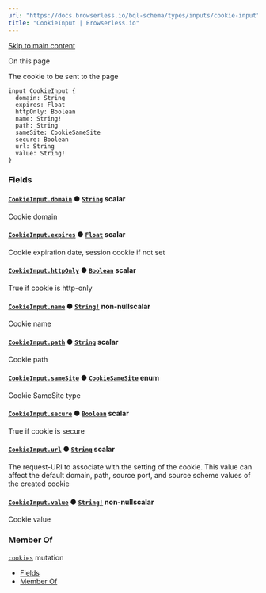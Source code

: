 ```yaml
---
url: "https://docs.browserless.io/bql-schema/types/inputs/cookie-input"
title: "CookieInput | Browserless.io"
---
```


[Skip to main content](https://docs.browserless.io/bql-schema/types/inputs/cookie-input#__docusaurus_skipToContent_fallback)

On this page

The cookie to be sent to the page

```codeBlockLines_p187
input CookieInput {
  domain: String
  expires: Float
  httpOnly: Boolean
  name: String!
  path: String
  sameSite: CookieSameSite
  secure: Boolean
  url: String
  value: String!
}

```

### Fields [​](https://docs.browserless.io/bql-schema/types/inputs/cookie-input\#fields "Direct link to Fields")

#### [`CookieInput.domain`](https://docs.browserless.io/bql-schema/types/inputs/cookie-input\#) ● [`String`](https://docs.browserless.io/bql-schema/types/scalars/string) scalar [​](https://docs.browserless.io/bql-schema/types/inputs/cookie-input\#cookieinputdomainstring- "Direct link to cookieinputdomainstring-")

Cookie domain

#### [`CookieInput.expires`](https://docs.browserless.io/bql-schema/types/inputs/cookie-input\#) ● [`Float`](https://docs.browserless.io/bql-schema/types/scalars/float) scalar [​](https://docs.browserless.io/bql-schema/types/inputs/cookie-input\#cookieinputexpiresfloat- "Direct link to cookieinputexpiresfloat-")

Cookie expiration date, session cookie if not set

#### [`CookieInput.httpOnly`](https://docs.browserless.io/bql-schema/types/inputs/cookie-input\#) ● [`Boolean`](https://docs.browserless.io/bql-schema/types/scalars/boolean) scalar [​](https://docs.browserless.io/bql-schema/types/inputs/cookie-input\#cookieinputhttponlyboolean- "Direct link to cookieinputhttponlyboolean-")

True if cookie is http-only

#### [`CookieInput.name`](https://docs.browserless.io/bql-schema/types/inputs/cookie-input\#) ● [`String!`](https://docs.browserless.io/bql-schema/types/scalars/string) non-nullscalar [​](https://docs.browserless.io/bql-schema/types/inputs/cookie-input\#cookieinputnamestring-- "Direct link to cookieinputnamestring--")

Cookie name

#### [`CookieInput.path`](https://docs.browserless.io/bql-schema/types/inputs/cookie-input\#) ● [`String`](https://docs.browserless.io/bql-schema/types/scalars/string) scalar [​](https://docs.browserless.io/bql-schema/types/inputs/cookie-input\#cookieinputpathstring- "Direct link to cookieinputpathstring-")

Cookie path

#### [`CookieInput.sameSite`](https://docs.browserless.io/bql-schema/types/inputs/cookie-input\#) ● [`CookieSameSite`](https://docs.browserless.io/bql-schema/types/enums/cookie-same-site) enum [​](https://docs.browserless.io/bql-schema/types/inputs/cookie-input\#cookieinputsamesitecookiesamesite- "Direct link to cookieinputsamesitecookiesamesite-")

Cookie SameSite type

#### [`CookieInput.secure`](https://docs.browserless.io/bql-schema/types/inputs/cookie-input\#) ● [`Boolean`](https://docs.browserless.io/bql-schema/types/scalars/boolean) scalar [​](https://docs.browserless.io/bql-schema/types/inputs/cookie-input\#cookieinputsecureboolean- "Direct link to cookieinputsecureboolean-")

True if cookie is secure

#### [`CookieInput.url`](https://docs.browserless.io/bql-schema/types/inputs/cookie-input\#) ● [`String`](https://docs.browserless.io/bql-schema/types/scalars/string) scalar [​](https://docs.browserless.io/bql-schema/types/inputs/cookie-input\#cookieinputurlstring- "Direct link to cookieinputurlstring-")

The request-URI to associate with the setting of the cookie. This value can affect the default domain, path, source port, and source scheme values of the created cookie

#### [`CookieInput.value`](https://docs.browserless.io/bql-schema/types/inputs/cookie-input\#) ● [`String!`](https://docs.browserless.io/bql-schema/types/scalars/string) non-nullscalar [​](https://docs.browserless.io/bql-schema/types/inputs/cookie-input\#cookieinputvaluestring-- "Direct link to cookieinputvaluestring--")

Cookie value

### Member Of [​](https://docs.browserless.io/bql-schema/types/inputs/cookie-input\#member-of "Direct link to Member Of")

[`cookies`](https://docs.browserless.io/bql-schema/operations/mutations/cookies) mutation

- [Fields](https://docs.browserless.io/bql-schema/types/inputs/cookie-input#fields)
- [Member Of](https://docs.browserless.io/bql-schema/types/inputs/cookie-input#member-of)